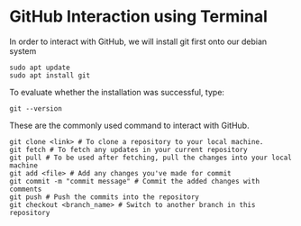 # GitHub Interaction using Terminal
In order to interact with GitHub, we will install git first onto our debian system
```console
sudo apt update
sudo apt install git
```
To evaluate whether the installation was successful, type:
```console
git --version
```

These are the commonly used command to interact with GitHub.
```console
git clone <link> # To clone a repository to your local machine.
git fetch # To fetch any updates in your current repository
git pull # To be used after fetching, pull the changes into your local machine
git add <file> # Add any changes you've made for commit
git commit -m "commit message" # Commit the added changes with comments
git push # Push the commits into the repository
git checkout <branch_name> # Switch to another branch in this repository
```
